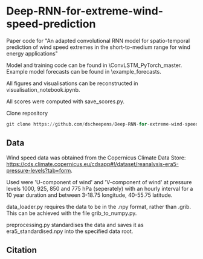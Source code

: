 # Deep-RNN-for-extreme-wind-speed-prediction
Paper code for "An adapted convolutional RNN model for spatio-temporal prediction of wind speed extremes in the short-to-medium range for wind energy applications"

Model and training code can be found in \ConvLSTM_PyTorch_master. Example model forecasts can be found in \example_forecasts.

All figures and visualisations can be reconstructed in visualisation_notebook.ipynb. 

All scores were computed with save_scores.py. 

Clone repository

```python
git clone https://github.com/dscheepens/Deep-RNN-for-extreme-wind-speed-prediction.git 
```

## Data 

Wind speed data was obtained from the Copernicus Climate Data Store: https://cds.climate.copernicus.eu/cdsapp#!/dataset/reanalysis-era5-pressure-levels?tab=form. 

Used were 'U-component of wind' and 'V-component of wind' at pressure levels 1000, 925, 850 and 775 hPa (seperately) with an hourly interval for a 10 year duration and between 3-18.75 longitude, 40-55.75 latitude. 

data_loader.py requires the data to be in the .npy format, rather than .grib. This can be achieved with the file grib_to_numpy.py.

preprocessing.py standardises the data and saves it as era5_standardised.npy into the specified data root. 

## Citation 

```python
```

